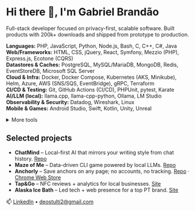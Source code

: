 # Hi there 👋, I'm Gabriel Brandão

Full-stack developer focused on privacy-first, scalable software. Built products with 200k+ downloads and shipped from prototype to production.

**Languages:** PHP, JavaScript, Python, Node.js, Bash, C, C++, C#, Java  
**Web/Frameworks:** HTML, CSS, jQuery, React, Symfony, Mezzio (PHP), Express.js, Ecotone (CQRS)  
**Datastores & Caches:** PostgreSQL, MySQL/MariaDB, MongoDB, Redis, EventStoreDB, Microsoft SQL Server  
**Cloud & Infra:** Docker, Docker Compose, Kubernetes (AKS, Minikube), Helm, Azure, AWS (SNS/SQS, EventBridge), gRPC, Terraform  
**CI/CD & Testing:** Git, GitHub Actions (CI/CD), PHPUnit, pytest, Karate  
**AI/LLM (local):** llama.cpp, llama-cpp-python, Ollama, LM Studio  
**Observability & Security:** Datadog, Wireshark, Linux  
**Mobile & Games:** Android Studio, Swift, Kotlin, Unity, Unreal

<details>
  <summary>More tools</summary>
  Raspberry Pi, Arduino, .NET (basics), XAMPP, phpMyAdmin, Blender, FileZilla,
  Windows, Ubuntu, Linux Mint, Kali, Figma, Mermaid, Jira, Notion
</details>

## Selected projects
- **ChatMind** – Local-first AI that mirrors your writing style from chat history. [Repo](https://github.com/bakill3/chatmind)
- **Maze of Me** – Data-driven CLI game powered by local LLMs. [Repo](https://github.com/bakill3/maze-of-me)
- **Anchorly** – Save anchors on any page; no accounts, no tracking. [Repo](https://github.com/bakill3/anchorly) · [Chrome Web Store](https://chromewebstore.google.com/detail/anchorly/gkidejbpflnmjbdkpmpfehchlamchhej)
- **Tap&Go** – NFC reviews + analytics for local businesses. [Site](https://tapgotech.com/)
- **Alaska Ice Bath** – Led tech + web presence for a top PT brand. [Site](https://alaskarecover.com/)

📫 [LinkedIn](https://www.linkedin.com/in/gabriel-brandao-2000-pt/) • deostulti2@gmail.com
